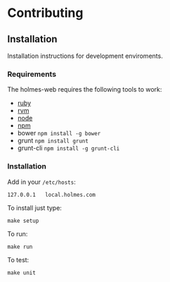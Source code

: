 Contributing
============

Installation
------------

Installation instructions for development enviroments.

### Requirements

The holmes-web requires the following tools to work:

* [ruby](https://www.ruby-lang.org/)
* [rvm](https://rvm.io/)
* [node](http://nodejs.org/)
* [npm](http://nodejs.org/)
* bower `npm install -g bower`
* grunt `npm install grunt`
* grunt-cli `npm install -g grunt-cli`

### Installation

Add in your `/etc/hosts`:

    127.0.0.1   local.holmes.com

To install just type:

    make setup

To run:

    make run

To test:

    make unit

